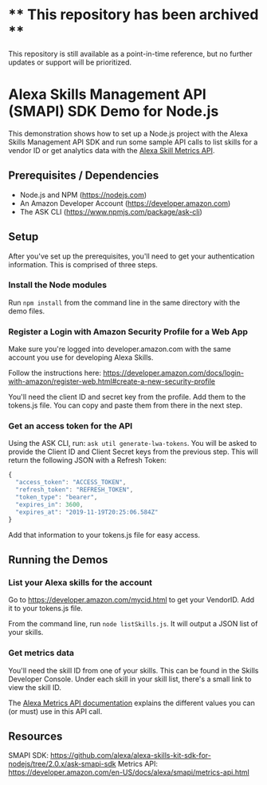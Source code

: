 # ** This repository has been archived **
This repository is still available as a point-in-time reference, but no further updates or support will be prioritized.

# Alexa Skills Management API (SMAPI) SDK Demo for Node.js 
This demonstration shows how to set up a Node.js project with the Alexa Skills Management API SDK and run some sample API calls to list skills for a vendor ID or get analytics data with the [Alexa Skill Metrics API](https://developer.amazon.com/en-US/docs/alexa/smapi/metrics-api.html/). 

## Prerequisites / Dependencies
* Node.js and NPM (https://nodejs.com)
* An Amazon Developer Account (https://developer.amazon.com)
* The ASK CLI (https://www.npmjs.com/package/ask-cli)

## Setup
After you've set up the prerequisites, you'll need to get your authentication information. This is comprised of three steps.

### Install the Node modules

Run `npm install` from the command line in the same directory with the demo files.

### Register a Login with Amazon Security Profile for a Web App

Make sure you're logged into developer.amazon.com with the same account you use for developing Alexa Skills.

Follow the instructions here: https://developer.amazon.com/docs/login-with-amazon/register-web.html#create-a-new-security-profile

You'll need the client ID and secret key from the profile. Add them to the tokens.js file. You can copy and paste them from there in the next step. 

### Get an access token for the API

Using the ASK CLI, run: `ask util generate-lwa-tokens`. You will be asked to provide the Client ID and Client Secret keys from the previous step. This will return the following JSON with a Refresh Token:
```javascript
{
  "access_token": "ACCESS_TOKEN",
  "refresh_token": "REFRESH_TOKEN",
  "token_type": "bearer",
  "expires_in": 3600,
  "expires_at": "2019-11-19T20:25:06.584Z"
}
```

Add that information to your tokens.js file for easy access.

## Running the Demos

### List your Alexa skills for the account

Go to https://developer.amazon.com/mycid.html to get your VendorID. Add it to your tokens.js file.

From the command line, run `node listSkills.js`. It will output a JSON list of your skills.

### Get metrics data

You'll need the skill ID from one of your skills. This can be found in the Skills Developer Console. Under each skill in your skill list, there's a small link to view the skill ID.

The [Alexa Metrics API documentation](https://developer.amazon.com/en-US/docs/alexa/smapi/metrics-api.html/) explains the different values you can (or must) use in this API call.

## Resources

SMAPI SDK: https://github.com/alexa/alexa-skills-kit-sdk-for-nodejs/tree/2.0.x/ask-smapi-sdk
Metrics API: https://developer.amazon.com/en-US/docs/alexa/smapi/metrics-api.html

